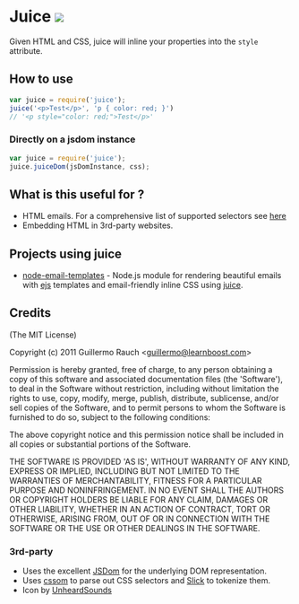 # Juice ![](http://i.imgur.com/jN8Ht.gif)

Given HTML and CSS, juice will inline your properties into the `style`
attribute.

## How to use

```js
var juice = require('juice');
juice('<p>Test</p>', 'p { color: red; }')
// '<p style="color: red;">Test</p>'
```

### Directly on a jsdom instance

```js
var juice = require('juice');
juice.juiceDom(jsDomInstance, css);
```

## What is this useful for ?

- HTML emails. For a comprehensive list of supported selectors see
[here](http://www.campaignmonitor.com/css/)
- Embedding HTML in 3rd-party websites.

## Projects using juice

* [node-email-templates][1] - Node.js module for rendering beautiful emails with [ejs][2] templates and email-friendly inline CSS using [juice][3].

[1]: https://github.com/niftylettuce/node-email-templates
[2]: https://github.com/visionmedia/ejs
[3]: https://github.com/LearnBoost/juice

## Credits

(The MIT License)

Copyright (c) 2011 Guillermo Rauch &lt;guillermo@learnboost.com&gt;

Permission is hereby granted, free of charge, to any person obtaining
a copy of this software and associated documentation files (the
'Software'), to deal in the Software without restriction, including
without limitation the rights to use, copy, modify, merge, publish,
distribute, sublicense, and/or sell copies of the Software, and to
permit persons to whom the Software is furnished to do so, subject to
the following conditions:

The above copyright notice and this permission notice shall be
included in all copies or substantial portions of the Software.

THE SOFTWARE IS PROVIDED 'AS IS', WITHOUT WARRANTY OF ANY KIND,
EXPRESS OR IMPLIED, INCLUDING BUT NOT LIMITED TO THE WARRANTIES OF
MERCHANTABILITY, FITNESS FOR A PARTICULAR PURPOSE AND NONINFRINGEMENT.
IN NO EVENT SHALL THE AUTHORS OR COPYRIGHT HOLDERS BE LIABLE FOR ANY
CLAIM, DAMAGES OR OTHER LIABILITY, WHETHER IN AN ACTION OF CONTRACT,
TORT OR OTHERWISE, ARISING FROM, OUT OF OR IN CONNECTION WITH THE
SOFTWARE OR THE USE OR OTHER DEALINGS IN THE SOFTWARE.

### 3rd-party

- Uses the excellent [JSDom](http://github.com/tmpvar/jsdom) for the underlying DOM
representation.
- Uses [cssom](https://github.com/NV/CSSOM) to parse out CSS selectors and
[Slick](http://github.com/subtleGradient/slick) to tokenize them.
- Icon by [UnheardSounds](http://unheardsounds.deviantart.com/gallery/26536908#/d2ngozi)

